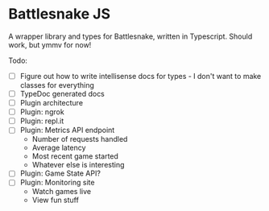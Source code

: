 # Battlesnake JS

A wrapper library and types for Battlesnake, written in Typescript. Should work, but ymmv for now!

Todo:

- [ ] Figure out how to write intellisense docs for types - I don't want to make classes for everything
- [ ] TypeDoc generated docs
- [ ] Plugin architecture
- [ ] Plugin: ngrok
- [ ] Plugin: repl.it
- [ ] Plugin: Metrics API endpoint
  - Number of requests handled
  - Average latency
  - Most recent game started
  - Whatever else is interesting
- [ ] Plugin: Game State API?
- [ ] Plugin: Monitoring site
  - Watch games live
  - View fun stuff